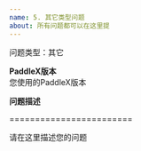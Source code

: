 ```yaml
---
name: 5. 其它类型问题
about: 所有问题都可以在这里提
---
```


问题类型：其它  

**PaddleX版本**  
您使用的PaddleX版本

**问题描述**  

========================

请在这里描述您的问题
